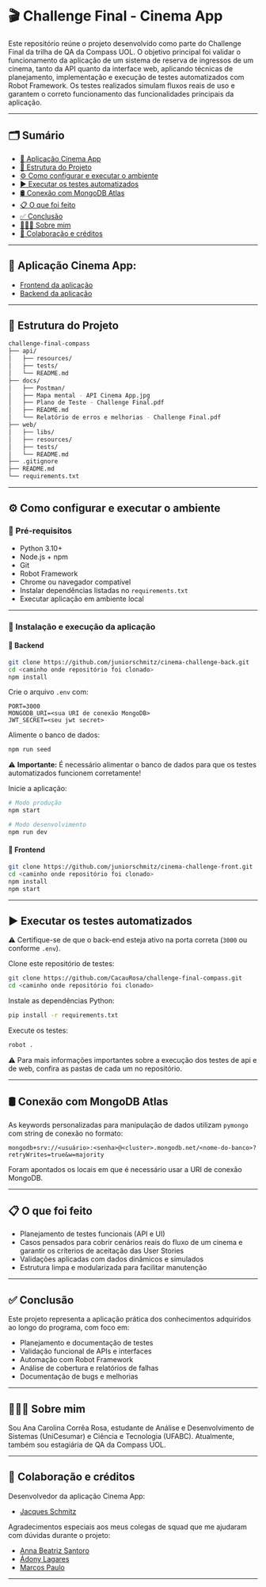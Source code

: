 # 🎬 Challenge Final - Cinema App

Este repositório reúne o projeto desenvolvido como parte do Challenge Final da trilha de QA da Compass UOL. O objetivo principal foi validar o funcionamento da aplicação de um sistema de reserva de ingressos de um cinema, tanto da API quanto da interface web, aplicando técnicas de planejamento, implementação e execução de testes automatizados com Robot Framework. Os testes realizados simulam fluxos reais de uso e garantem o correto funcionamento das funcionalidades principais da aplicação.

---

## 🗂️ Sumário

- [🔗 Aplicação Cinema App](#-aplicação-cinema-app)
- [📁 Estrutura do Projeto](#-estrutura-do-projeto)
- [⚙️ Como configurar e executar o ambiente](#️-como-configurar-e-executar-o-ambiente)
- [▶️ Executar os testes automatizados](#️-executar-os-testes-automatizados)
- [🛢️ Conexão com MongoDB Atlas](#-conexão-com-mongodb-atlas)
- [📋 O que foi feito](#-o-que-foi-feito)
- [✅ Conclusão](#-conclusão)
- [👩🏻‍💻 Sobre mim](#-sobre-mim)
- [🤝 Colaboração e créditos](#-colaboração-e-créditos)

---

## 🔗 Aplicação Cinema App:

- [Frontend da aplicação](https://github.com/juniorschmitz/cinema-challenge-front)
- [Backend da aplicação](https://github.com/juniorschmitz/cinema-challenge-back)

---

## 📁 Estrutura do Projeto
```bash
challenge-final-compass
├── api/
│   ├── resources/
│   ├── tests/
│   └── README.md
├── docs/
│   ├── Postman/
│   ├── Mapa mental - API Cinema App.jpg
│   ├── Plano de Teste - Challenge Final.pdf
│   ├── README.md
│   └── Relatório de erros e melhorias - Challenge Final.pdf
├── web/
│   ├── libs/
│   ├── resources/
│   ├── tests/
│   └── README.md
├── .gitignore
├── README.md
└── requirements.txt
```

---

## ⚙️ Como configurar e executar o ambiente

### 📂 Pré-requisitos

- Python 3.10+
- Node.js + npm
- Git
- Robot Framework
- Chrome ou navegador compatível
- Instalar dependências listadas no `requirements.txt`
- Executar aplicação em ambiente local

---

### 🚀 Instalação e execução da aplicação

#### 🔧 Backend

```bash
git clone https://github.com/juniorschmitz/cinema-challenge-back.git
cd <caminho onde repositório foi clonado>
npm install
```

Crie o arquivo `.env` com:

```env
PORT=3000
MONGODB_URI=<sua URI de conexão MongoDB>
JWT_SECRET=<seu jwt secret>
```

Alimente o banco de dados:

```bash
npm run seed
```
⚠️ **Importante:** É necessário alimentar o banco de dados para que os testes automatizados funcionem corretamente!

Inicie a aplicação:

```bash
# Modo produção
npm start

# Modo desenvolvimento
npm run dev
```

#### 🎨 Frontend

```bash
git clone https://github.com/juniorschmitz/cinema-challenge-front.git
cd <caminho onde repositório foi clonado>
npm install
npm start
```

---

## ▶️ Executar os testes automatizados

⚠️ Certifique-se de que o back-end esteja ativo na porta correta (`3000` ou conforme `.env`).

Clone este repositório de testes:

```bash
git clone https://github.com/CacauRosa/challenge-final-compass.git
cd <caminho onde repositório foi clonado>
```

Instale as dependências Python:

```bash
pip install -r requirements.txt
```

Execute os testes:

```bash
robot .
```

⚠️ Para mais informações importantes sobre a execução dos testes de api e de web, confira as pastas de cada um no repositório.

---

## 🛢️ Conexão com MongoDB Atlas

As keywords personalizadas para manipulação de dados utilizam `pymongo` com string de conexão no formato:

```
mongodb+srv://<usuário>:<senha>@<cluster>.mongodb.net/<nome-do-banco>?retryWrites=true&w=majority
```

Foram apontados os locais em que é necessário usar a URI de conexão MongoDB.

---

## 📋 O que foi feito

- Planejamento de testes funcionais (API e UI)
- Casos pensados para cobrir cenários reais do fluxo de um cinema e garantir os críterios de aceitação das User Stories
- Validações aplicadas com dados dinâmicos e simulados
- Estrutura limpa e modularizada para facilitar manutenção

---

## ✅ Conclusão

Este projeto representa a aplicação prática dos conhecimentos adquiridos ao longo do programa, com foco em:

- Planejamento e documentação de testes
- Validação funcional de APIs e interfaces
- Automação com Robot Framework
- Análise de cobertura e relatórios de falhas
- Documentação de bugs e melhorias

---

## 👩🏻‍💻 Sobre mim

Sou Ana Carolina Corrêa Rosa, estudante de Análise e Desenvolvimento de Sistemas (UniCesumar) e Ciência e Tecnologia (UFABC). Atualmente, também sou estagiária de QA da Compass UOL.

---

## 🤝 Colaboração e créditos

Desenvolvedor da aplicação Cinema App:

- [Jacques Schmitz](https://github.com/juniorschmitz)

Agradecimentos especiais aos meus colegas de squad que me ajudaram com dúvidas durante o projeto:

- [Anna Beatriz Santoro](https://github.com/annasantoro-glitch)
- [Ádony Lagares](https://github.com/adony-lagares)
- [Marcos Paulo](https://github.com/Marcosdev03)

---